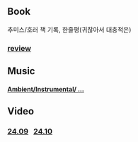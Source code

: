 
## Book
추미스/호러 책 기록, 한줄평(귀찮아서 대충적은)
### [review](Book/review.md)

## Music
#### [Ambient/Instrumental/ ...](Music/24.08.md)

## Video
### [24.09](Video/24.09.md) &nbsp; [24.10](Video/24.10.md)
